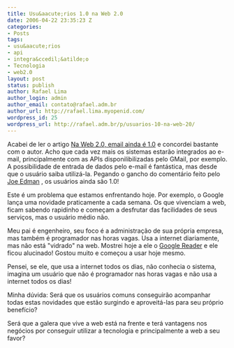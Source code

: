```yaml
---
title: Usu&aacute;rios 1.0 na Web 2.0
date: 2006-04-22 23:35:23 Z
categories:
- Posts
tags:
- usu&aacute;rios
- api
- integra&ccedil;&atilde;o
- Tecnologia
- web2.0
layout: post
status: publish
author: Rafael Lima
author_login: admin
author_email: contato@rafael.adm.br
author_url: http://rafael.lima.myopenid.com/
wordpress_id: 25
wordpress_url: http://rafael.adm.br/p/usuarios-10-na-web-20/
---
```


Acabei de ler o artigo <a title="Ler o artigo (nova janela)" target="_blank" href="http://www.meiobit.com/arq/007774.html">Na Web 2.0, email ainda &eacute; 1.0</a> e concordei bastante com o autor. Acho que cada vez mais os sistemas estar&atilde;o integrados ao e-mail, principalmente com as APIs disponilibilizadas pelo GMail, por exemplo. A possibilidade de entrada de dados pelo e-mail &eacute; fant&aacute;stica, mas desde que o usu&aacute;rio saiba utiliz&aacute;-la.
Pegando o gancho do coment&aacute;rio feito pelo <a title="Visitar o link (nova janela)" target="_blank" href="http://joeedman.blogspot.com/">Joe Edman</a> , os usu&aacute;rios ainda s&atilde;o 1.0!

Este &eacute; um problema que estamos enfrentando hoje. Por exemplo, o Google lan&ccedil;a uma novidade praticamente a cada semana. Os que vivenciam a web, ficam sabendo rapidinho e come&ccedil;am a desfrutar das facilidades de seus servi&ccedil;os, mas o usu&aacute;rio m&eacute;dio n&atilde;o.

Meu pai &eacute; engenheiro, seu foco &eacute; a administra&ccedil;&atilde;o de sua pr&oacute;pria empresa, mas tamb&eacute;m &eacute; programador nas horas vagas. Usa a internet diariamente, mas n&atilde;o est&aacute; "vidrado" na web. Mostrei hoje a ele o <a title="Visitar o Google Reader (nova janela)" target="_blank" href="http://reader.google.com">Google Reader</a> e ele ficou alucinado! Gostou muito e come&ccedil;ou a usar hoje mesmo.

Pensei, se ele, que usa a internet todos os dias, n&atilde;o conhecia o sistema, imagina um usu&aacute;rio que n&atilde;o &eacute; programador nas horas vagas e n&atilde;o usa a internet todos os dias!

Minha d&uacute;vida: Ser&aacute; que os usu&aacute;rios comuns conseguir&atilde;o acompanhar todas estas novidades que est&atilde;o surgindo e aproveit&aacute;-las para seu pr&oacute;prio benef&iacute;cio?

Ser&aacute; que a galera que vive a web est&aacute; na frente e ter&aacute; vantagens nos neg&oacute;cios por conseguir utilizar a tecnologia e principalmente a web a seu favor?
